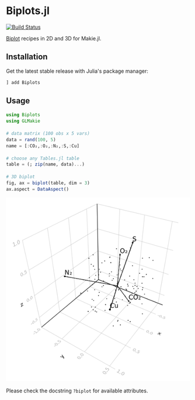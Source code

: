# Biplots.jl

[![Build Status](https://github.com/juliohm/Biplots.jl/workflows/CI/badge.svg)](https://github.com/juliohm/Biplots.jl/actions)

[Biplot](https://en.wikipedia.org/wiki/Biplot) recipes in 2D and 3D for Makie.jl.

## Installation

Get the latest stable release with Julia's package manager:

```julia
] add Biplots
```

## Usage

```julia
using Biplots
using GLMakie

# data matrix (100 obs x 5 vars)
data = rand(100, 5)
name = [:CO₂,:O₂,:N₂,:S,:Cu]

# choose any Tables.jl table
table = (; zip(name, data)...)

# 3D biplot
fig, ax = biplot(table, dim = 3)
ax.aspect = DataAspect()
```

![biplot](docs/biplot.png)

Please check the docstring `?biplot` for available attributes.
